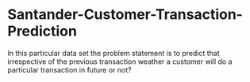 # Santander-Customer-Transaction-Prediction
In this particular data set the  problem statement is to predict that irrespective of the previous transaction weather a customer will do a particular transaction in future or not?
